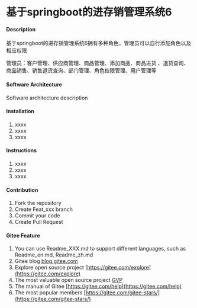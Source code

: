 # 基于springboot的进存销管理系统6

#### Description
基于springboot的进存销管理系统6拥有多种角色，管理员可以自行添加角色以及相应权限

管理员：客户管理、供应商管理、商品管理、添加商品、商品进货 、退货查询、商品销售、销售退货查询、部门管理、角色权限管理、用户管理等

#### Software Architecture
Software architecture description

#### Installation

1.  xxxx
2.  xxxx
3.  xxxx

#### Instructions

1.  xxxx
2.  xxxx
3.  xxxx

#### Contribution

1.  Fork the repository
2.  Create Feat_xxx branch
3.  Commit your code
4.  Create Pull Request


#### Gitee Feature

1.  You can use Readme\_XXX.md to support different languages, such as Readme\_en.md, Readme\_zh.md
2.  Gitee blog [blog.gitee.com](https://blog.gitee.com)
3.  Explore open source project [https://gitee.com/explore](https://gitee.com/explore)
4.  The most valuable open source project [GVP](https://gitee.com/gvp)
5.  The manual of Gitee [https://gitee.com/help](https://gitee.com/help)
6.  The most popular members  [https://gitee.com/gitee-stars/](https://gitee.com/gitee-stars/)

